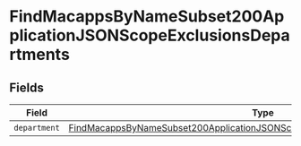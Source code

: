 # FindMacappsByNameSubset200ApplicationJSONScopeExclusionsDepartments


## Fields

| Field                                                                                                                                                                                     | Type                                                                                                                                                                                      | Required                                                                                                                                                                                  | Description                                                                                                                                                                               |
| ----------------------------------------------------------------------------------------------------------------------------------------------------------------------------------------- | ----------------------------------------------------------------------------------------------------------------------------------------------------------------------------------------- | ----------------------------------------------------------------------------------------------------------------------------------------------------------------------------------------- | ----------------------------------------------------------------------------------------------------------------------------------------------------------------------------------------- |
| `department`                                                                                                                                                                              | [FindMacappsByNameSubset200ApplicationJSONScopeExclusionsDepartmentsDepartment](../../models/operations/findmacappsbynamesubset200applicationjsonscopeexclusionsdepartmentsdepartment.md) | :heavy_minus_sign:                                                                                                                                                                        | N/A                                                                                                                                                                                       |